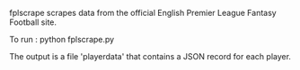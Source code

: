 fplscrape scrapes data from the official English Premier League Fantasy Football site.

To run : python fplscrape.py

The output is a file 'playerdata' that contains a JSON record for each player.

